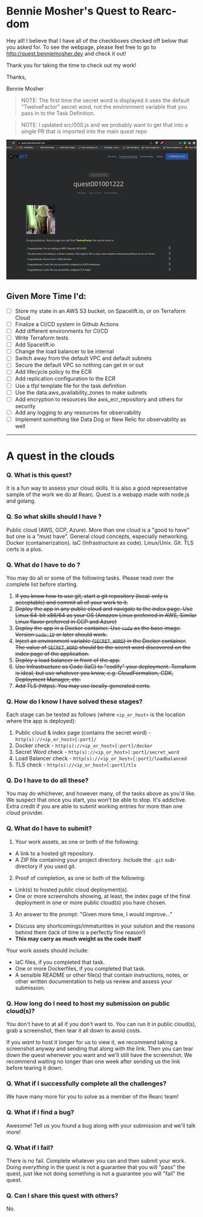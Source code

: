 # Bennie Mosher's Quest to Rearc-dom

Hey all! I believe that I have all of the checkboxes checked off below that you asked for. To see the webpage, please feel free to go to http://quest.benniemosher.dev and check it out!

Thank you for taking the time to check out my work!

Thanks,

Bennie Mosher

> NOTE: The first time the secret word is displayed it uses the default "TwelveFactor" secret word, not the environment variable that you pass in to the Task Definition.

> NOTE: I updated src/000.js and we probably want to get that into a single PR that is imported into the main quest repo

![Bennie's Quest](quest.png)

## Given More Time I'd:

- [ ] Store my state in an AWS S3 bucket, on Spacelift.io, or on Terraform Cloud
- [ ] Finalize a CI/CD system in Github Actions
- [ ] Add different environments for CI/CD
- [ ] Write Terraform tests
- [ ] Add Spacelift.io
- [ ] Change the load balancer to be internal
- [ ] Switch away from the default VPC and default subnets
- [ ] Secure the default VPC so nothing can get in or out
- [ ] Add lifecycle policy to the ECR
- [ ] Add replication configuration to the ECR
- [ ] Use a tfpl template file for the task definition
- [ ] Use the data.aws_availability_zones to make subnets
- [ ] Add encryption to resources like aws_ecr_repository and others for security
- [ ] Add any logging to any resources for observability
- [ ] Implement something like Data Dog or New Relic for observability as well

---

# A quest in the clouds

### Q. What is this quest?

It is a fun way to assess your cloud skills. It is also a good representative sample of the work we do at Rearc. Quest is a webapp made with node.js and golang.

### Q. So what skills should I have ?

Public cloud (AWS, GCP, Azure). More than one cloud is a "good to have" but one is a "must have". General cloud concepts, especially networking. Docker (containerization). IaC (Infrastructure as code). Linux/Unix. Git. TLS certs is a plus.

### Q. What do I have to do ?

You may do all or some of the following tasks. Please read over the complete list before starting.

1. ~~If you know how to use git, start a git repository (local-only is acceptable) and commit all of your work to it.~~
2. ~~Deploy the app in any public cloud and navigate to the index page. Use Linux 64-bit x86/64 as your OS (Amazon Linux preferred in AWS, Similar Linux flavor preferred in GCP and Azure)~~
3. ~~Deploy the app in a Docker container. Use `node` as the base image. Version `node:10` or later should work.~~
4. ~~Inject an environment variable (`SECRET_WORD`) in the Docker container. The value of `SECRET_WORD` should be the secret word discovered on the index page of the application.~~
5. ~~Deploy a load balancer in front of the app.~~
6. ~~Use Infrastructure as Code (IaC) to "codify" your deployment. Terraform is ideal, but use whatever you know, e.g. CloudFormation, CDK, Deployment Manager, etc.~~
7. ~~Add TLS (https). You may use locally-generated certs.~~

### Q. How do I know I have solved these stages?

Each stage can be tested as follows (where `<ip_or_host>` is the location where the app is deployed):

1. Public cloud & index page (contains the secret word) - `http(s)://<ip_or_host>[:port]/`
2. Docker check - `http(s)://<ip_or_host>[:port]/docker`
3. Secret Word check - `http(s)://<ip_or_host>[:port]/secret_word`
4. Load Balancer check - `http(s)://<ip_or_host>[:port]/loadbalanced`
5. TLS check - `http(s)://<ip_or_host>[:port]/tls`

### Q. Do I have to do all these?

You may do whichever, and however many, of the tasks above as you'd like. We suspect that once you start, you won't be able to stop. It's addictive. Extra credit if you are able to submit working entries for more than one cloud provider.

### Q. What do I have to submit?

1. Your work assets, as one or both of the following:

- A link to a hosted git repository.
- A ZIP file containing your project directory. Include the `.git` sub-directory if you used git.

2. Proof of completion, as one or both of the following:

- Link(s) to hosted public cloud deployment(s).
- One or more screenshots showing, at least, the index page of the final deployment in one or more public cloud(s) you have chosen.

3. An answer to the prompt: "Given more time, I would improve..."

- Discuss any shortcomings/immaturities in your solution and the reasons behind them (lack of time is a perfectly fine reason!)
- **This may carry as much weight as the code itself**

Your work assets should include:

- IaC files, if you completed that task.
- One or more Dockerfiles, if you completed that task.
- A sensible README or other file(s) that contain instructions, notes, or other written documentation to help us review and assess your submission.

### Q. How long do I need to host my submission on public cloud(s)?

You don't have to at all if you don't want to. You can run it in public cloud(s), grab a screenshot, then tear it all down to avoid costs.

If you _want_ to host it longer for us to view it, we recommend taking a screenshot anyway and sending that along with the link. Then you can tear down the quest whenever you want and we'll still have the screenshot. We recommend waiting no longer than one week after sending us the link before tearing it down.

### Q. What if I successfully complete all the challenges?

We have many more for you to solve as a member of the Rearc team!

### Q. What if I find a bug?

Awesome! Tell us you found a bug along with your submission and we'll talk more!

### Q. What if I fail?

There is no fail. Complete whatever you can and then submit your work. Doing _everything_ in the quest is not a guarantee that you will "pass" the quest, just like not doing something is not a guarantee you will "fail" the quest.

### Q. Can I share this quest with others?

No.
